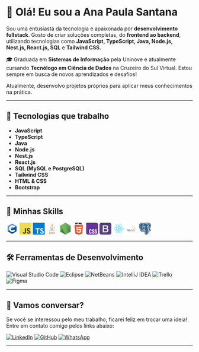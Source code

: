 # 💜 Olá! Eu sou a Ana Paula Santana

Sou uma entusiasta da tecnologia e apaixonada por **desenvolvimento fullstack**. Gosto de criar soluções completas, do **frontend ao backend**, utilizando tecnologias como **JavaScript, TypeScript, Java, Node.js, Nest.js, React.js, SQL** e **Tailwind CSS**.

🎓 Graduada em **Sistemas de Informação** pela Uninove e atualmente cursando **Tecnólogo em Ciência de Dados** na Cruzeiro do Sul Virtual. Estou sempre em busca de novos aprendizados e desafios!

Atualmente, desenvolvo projetos próprios para aplicar meus conhecimentos na prática.

---

## 🦄 Tecnologias que trabalho

- **JavaScript**
- **TypeScript**
- **Java**
- **Node.js**
- **Nest.js**
- **React.js**
- **SQL (MySQL e PostgreSQL)**
- **Tailwind CSS**
- **HTML & CSS**
- **Bootstrap**

---

## 🚀 Minhas Skills

<p>
  <code><img height="32" src="https://raw.githubusercontent.com/github/explore/main/topics/c/c.png" alt="C"/></code>
  <code><img height="32" src="https://raw.githubusercontent.com/github/explore/main/topics/javascript/javascript.png" alt="JavaScript"/></code>
  <code><img height="32" src="https://raw.githubusercontent.com/github/explore/main/topics/typescript/typescript.png" alt="TypeScript"/></code>
  <code><img height="32" src="https://raw.githubusercontent.com/github/explore/main/topics/java/java.png" alt="Java"/></code>
  <code><img height="32" src="https://raw.githubusercontent.com/github/explore/main/topics/nodejs/nodejs.png" alt="Node.js"/></code>
  <code><img height="32" src="https://raw.githubusercontent.com/github/explore/main/topics/html/html.png" alt="HTML5"/></code>
  <code><img height="32" src="https://raw.githubusercontent.com/github/explore/main/topics/css/css.png" alt="CSS3"/></code>
  <code><img height="32" src="https://raw.githubusercontent.com/github/explore/main/topics/bootstrap/bootstrap.png" alt="Bootstrap"/></code>
  <code><img height="32" src="https://raw.githubusercontent.com/github/explore/main/topics/react/react.png" alt="React"/></code>
  <code><img height="32" src="https://raw.githubusercontent.com/github/explore/main/topics/mysql/mysql.png" alt="MySQL"/></code>
  <code><img height="32" src="https://raw.githubusercontent.com/github/explore/main/topics/postgresql/postgresql.png" alt="PostgreSQL"/></code>
</p>

---

## 🛠️ Ferramentas de Desenvolvimento

![Visual Studio Code](https://img.shields.io/badge/-Visual%20Studio%20Code-333333?style=flat&logo=visual-studio-code&logoColor=007ACC)
![Eclipse](https://img.shields.io/badge/-Eclipse-333333?style=flat&logo=eclipse-ide&logoColor=2C2255)
![NetBeans](https://img.shields.io/badge/-NetBeans-333333?style=flat&logo=apachenetbeanside&logoColor=1B6AC6)
![IntelliJ IDEA](https://img.shields.io/badge/-IntelliJ%20IDEA-333333?style=flat&logo=intellij-idea&logoColor=white)
![Trello](https://img.shields.io/badge/-Trello-333333?style=flat&logo=trello&logoColor=007ACC)
![Figma](https://img.shields.io/badge/-Figma-333333?style=flat&logo=figma&logoColor=007ACC)

---

## 💌 Vamos conversar?

Se você se interessou pelo meu trabalho, ficarei feliz em trocar uma ideia! Entre em contato comigo pelos links abaixo:

[![LinkedIn](https://img.shields.io/badge/-Linkedin-0e76a8?style=flat-square&logo=Linkedin&logoColor=white)](https://linkedin.com/in/anapaula-sds)
[![GitHub](https://img.shields.io/badge/-GitHub-181717?style=flat-square&logo=github&logoColor=white)](https://github.com/anapaula-sds)
[![WhatsApp](https://img.shields.io/badge/-WhatsApp-25d366?style=flat-square&labelColor=25d366&logo=whatsapp&logoColor=white)](https://wa.me/5511986021650?text=Olá,%20vi%20seu%20perfil%20no%20GitHub%20e%20gostaria%20de%20conversar!)

---

